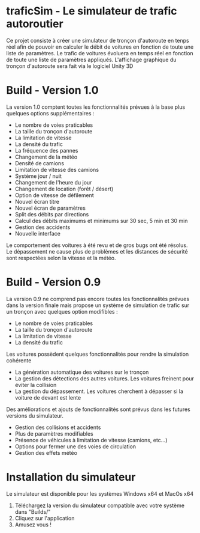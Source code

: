 # traficSim - Le simulateur de trafic autoroutier

Ce projet consiste à créer une simulateur de tronçon d'autoroute en tenps réel afin de pouvoir en calculer le débit de voitures en fonction de toute une liste de paramètres. Le trafic de voitures évoluera en temps réel en fonction de toute une liste de paramètres appliqués. L'affichage graphique du tronçon d'autoroute sera fait via le logiciel Unity 3D

# Build - Version 1.0

La version 1.0 comptent toutes les fonctionnalités prévues à la base plus quelques options supplémentaires :
- Le nombre de voies praticables
- La taille du tronçon d'autoroute
- La limitation de vitesse
- La densité du trafic
- La fréquence des pannes
- Changement de la météo
- Densité de camions
- Limitation de vitesse des camions
- Système jour / nuit
- Changement de l'heure du jour
- Changement de location (forêt / désert)
- Option de vitesse de défilement
- Nouvel écran titre
- Nouvel écran de paramètres
- Split des débits par directions
- Calcul des débits maximums et minimums sur 30 sec, 5 min et 30 min
- Gestion des accidents
- Nouvelle interface

Le comportement des voitures à été revu et de gros bugs ont été résolus. Le dépassement ne cause plus de problèmes et les distances de sécurité sont respectées selon la vitesse et la météo.


# Build - Version 0.9

La version 0.9 ne comprend pas encore toutes les fonctionnalités prévues dans la version finale mais propose un système de simulation de trafic sur un tronçon avec quelques option modifibles :

  - Le nombre de voies praticables
  - La taille du tronçon d'autoroute
  - La limitation de vitesse
  - La densité du trafic
  
Les voitures possèdent quelques fonctionnalités pour rendre la simulation cohérente

  - La génération automatique des voitures sur le tronçon
  - La gestion des détections des autres voitures. Les voitures freinent pour éviter la collision
  - La gestion du dépassement. Les voitures cherchent à dépasser si la voiture de devant est lente
  
Des améliorations et ajouts de fonctionnalités sont prévus dans les futures versions du simulateur.

  - Gestion des collisions et accidents
  - Plus de paramètres modifiables
  - Présence de véhicules à limitation de vitesse (camions, etc...)
  - Options pour fermer une des voies de circulation
  - Gestion des effets météo
  
# Installation du simulateur

Le simulateur est disponible pour les systèmes Windows x64 et MacOs x64

1. Téléchargez la version du simulateur compatible avec votre système dans "Builds/"
2. Cliquez sur l'application
3. Amusez vous !
